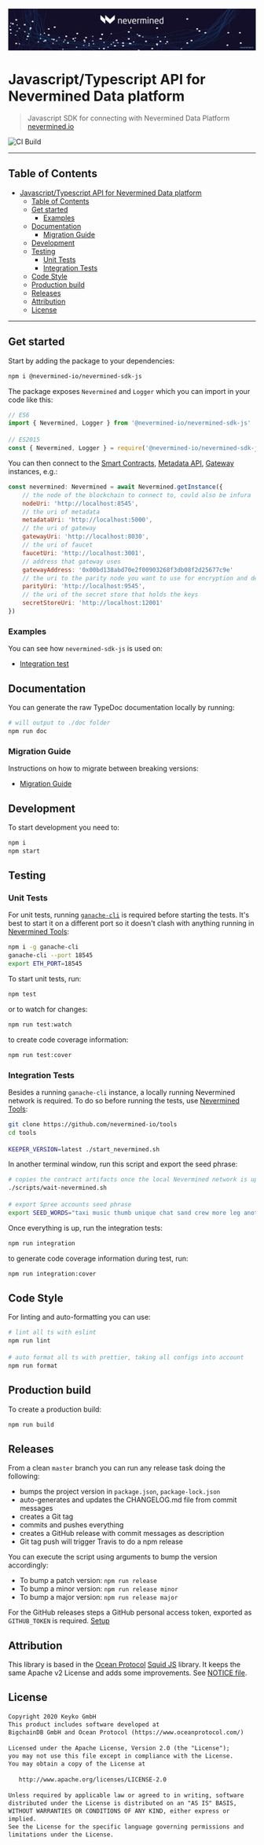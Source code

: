 [![banner](https://raw.githubusercontent.com/nevermined-io/assets/main/images/logo/banner_logo.png)](https://nevermined.io)


# Javascript/Typescript API for Nevermined Data platform

> Javascript SDK for connecting with Nevermined Data Platform
> [nevermined.io](https://nevermined.io)

![CI Build](https://github.com/nevermined-io/sdk-js/workflows/Build/badge.svg)

---

## Table of Contents


   * [Javascript/Typescript API for Nevermined Data platform](#javascripttypescript-api-for-nevermined-data-platform)
      * [Table of Contents](#table-of-contents)
      * [Get started](#get-started)
         * [Examples](#examples)
      * [Documentation](#documentation)
         * [Migration Guide](#migration-guide)
      * [Development](#development)
      * [Testing](#testing)
         * [Unit Tests](#unit-tests)
         * [Integration Tests](#integration-tests)
      * [Code Style](#code-style)
      * [Production build](#production-build)
      * [Releases](#releases)
      * [Attribution](#attribution)
      * [License](#license)


---

## Get started

Start by adding the package to your dependencies:

```bash
npm i @nevermined-io/nevermined-sdk-js
```

The package exposes `Nevermined` and `Logger` which you can import in your code like this:

```js
// ES6
import { Nevermined, Logger } from '@nevermined-io/nevermined-sdk-js'

// ES2015
const { Nevermined, Logger } = require('@nevermined-io/nevermined-sdk-js')
```

You can then connect to the [Smart Contracts](https://github.com/nevermined-io/contracts), [Metadata API](https://github.com/nevermined-io/metadata), [Gateway](https://github.com/nevermined-io/gateway) instances, e.g.:

```js
const nevermined: Nevermined = await Nevermined.getInstance({
    // the node of the blockchain to connect to, could also be infura
    nodeUri: 'http://localhost:8545',
    // the uri of metadata
    metadataUri: 'http://localhost:5000',
    // the uri of gateway
    gatewayUri: 'http://localhost:8030',
    // the uri of faucet
    faucetUri: 'http://localhost:3001',
    // address that gateway uses
    gatewayAddress: '0x00bd138abd70e2f00903268f3db08f2d25677c9e'
    // the uri to the parity node you want to use for encryption and decryption
    parityUri: 'http://localhost:9545',
    // the uri of the secret store that holds the keys
    secretStoreUri: 'http://localhost:12001'
})
```

### Examples

You can see how `nevermined-sdk-js` is used on:

- [Integration test](/src/integration/nevermined/)

## Documentation

You can generate the raw TypeDoc documentation locally by running:

```bash
# will output to ./doc folder
npm run doc
```

### Migration Guide

Instructions on how to migrate between breaking versions:

- [Migration Guide](MIGRATION.md)

## Development

To start development you need to:

```bash
npm i
npm start
```

## Testing

### Unit Tests

For unit tests, running [`ganache-cli`](https://github.com/trufflesuite/ganache-cli) is required before starting the tests. It's best to start it on a different port so it doesn't clash with anything running in [Nevermined Tools](https://github.com/nevermined-io/tools):

```bash
npm i -g ganache-cli
ganache-cli --port 18545
export ETH_PORT=18545
```

To start unit tests, run:

```bash
npm test
```

or to watch for changes:

```bash
npm run test:watch
```

to create code coverage information:

```bash
npm run test:cover
```

### Integration Tests

Besides a running `ganache-cli` instance, a locally running Nevermined network is required.
To do so before running the tests, use [Nevermined Tools](https://github.com/nevermined-io/tools):

```bash
git clone https://github.com/nevermined-io/tools
cd tools

KEEPER_VERSION=latest ./start_nevermined.sh
```

In another terminal window, run this script and export the seed phrase:

```bash
# copies the contract artifacts once the local Nevermined network is up and running
./scripts/wait-nevermined.sh

# export Spree accounts seed phrase
export SEED_WORDS="taxi music thumb unique chat sand crew more leg another off lamp"
```

Once everything is up, run the integration tests:

```bash
npm run integration
```

to generate code coverage information during test, run:

```bash
npm run integration:cover
```

## Code Style

For linting and auto-formatting you can use:

```bash
# lint all ts with eslint
npm run lint

# auto format all ts with prettier, taking all configs into account
npm run format
```

## Production build

To create a production build:

```bash
npm run build
```

## Releases

From a clean `master` branch you can run any release task doing the following:

- bumps the project version in `package.json`, `package-lock.json`
- auto-generates and updates the CHANGELOG.md file from commit messages
- creates a Git tag
- commits and pushes everything
- creates a GitHub release with commit messages as description
- Git tag push will trigger Travis to do a npm release

You can execute the script using arguments to bump the version accordingly:

- To bump a patch version: `npm run release`
- To bump a minor version: `npm run release minor`
- To bump a major version: `npm run release major`

For the GitHub releases steps a GitHub personal access token, exported as `GITHUB_TOKEN` is required. [Setup](https://github.com/release-it/release-it#github-releases)


## Attribution

This library is based in the [Ocean Protocol](https://oceanprotocol.com) [Squid JS](https://github.com/oceanprotocol/squid-js) library.
It keeps the same Apache v2 License and adds some improvements. See [NOTICE file](NOTICE).

## License

```
Copyright 2020 Keyko GmbH
This product includes software developed at
BigchainDB GmbH and Ocean Protocol (https://www.oceanprotocol.com/)

Licensed under the Apache License, Version 2.0 (the "License");
you may not use this file except in compliance with the License.
You may obtain a copy of the License at

   http://www.apache.org/licenses/LICENSE-2.0

Unless required by applicable law or agreed to in writing, software
distributed under the License is distributed on an "AS IS" BASIS,
WITHOUT WARRANTIES OR CONDITIONS OF ANY KIND, either express or implied.
See the License for the specific language governing permissions and
limitations under the License.
```
